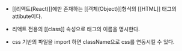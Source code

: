 - [[리액트(React)]]에만 존재하는 [[객체(Object)]]형식의 [[HTML]] 태그의 attibute이다.

- 리액트 전용의 [[class]] 속성으로 태그의 이름을 명시한다.
- css 기반의 파일을 import 하면 className으로 css를 연동시킬 수 있다.